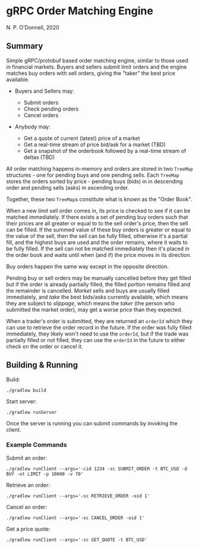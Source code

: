 # gRPC Order Matching Engine
N. P. O'Donnell, 2020

## Summary

Simple gRPC/protobuf based order matching engine, similar to those used in financial markets. Buyers 
and sellers submit limit orders and the engine matches buy orders with sell orders, giving the "taker" the best price available.

* Buyers and Sellers may:
  * Submit orders
  * Check pending orders
  * Cancel orders
  
* Anybody may:
  * Get a quote of current (latest) price of a market
  * Get a real-time stream of price bid/ask for a market (TBD)
  * Get a snapshot of the orderbook followed by a real-time stream of deltas (TBD)

All order matching happens in-memory and orders are stored in two `TreeMap` structures - one for pending buys and one
pending sells. Each `TreeMap` stores the orders sorted by price - pending buys (bids) in in descending order and
pending sells (asks) in ascending order. 

Together, these two `TreeMap`s constitute what is known as
the "Order Book".

When a new *limit* sell order comes in, its price is checked to see if it can be matched immediately.
If there exists a set of pending buy orders such that their prices are all greater or equal to to the sell
order's price, then the sell can be filled. If the summed value of these buy orders is greater or equal to the value
of the sell, then the sell can be fully filled, otherwise it's a partial fill, and the highest buys are used and the
order remains, where it waits to be fully filled. If the sell can not be matched immediately then it's placed in the 
order book and waits until when (and if) the price moves in its direction.

Buy orders happen the same way except in the opposite direction.

Pending buy or sell orders may be manually cancelled before they get filled but if the order is already partially 
filled, the filled portion remains filled and the remainder is cancelled. *Market* sells and buys are usually filled 
immediately, and *take* the best bids/asks currently available, which means they are subject to *slippage*, which means
the *taker* (the person who submitted the market order), may get a worse price than they expected.

When a trader's order is submitted, they are returned an `orderId` which they can use to retrieve the order record in
the future. If the order was fully filled immediately, they likely won't need to use the `orderId`, but if the trade was
partially filled or not filled, they can use the `orderId` in the future to either check on the order or cancel it.

## Building & Running

Build:
```
./gradlew build
```

Start server:
```
./gradlew runServer
```

Once the server is running you can submit commands by invoking the client.

### Example Commands

Submit an order:
```
./gradlew runClient --args='-cid 1234 -sc SUBMIT_ORDER -t BTC_USD -d BUY -ot LIMIT -p 10000 -v 70'
```

Retrieve an order:
```
./gradlew runClient --args='-sc RETRIEVE_ORDER -oid 1'
```

Cancel an order:
```
./gradlew runClient --args='-sc CANCEL_ORDER -oid 1'
```

Get a price quote:
```
./gradlew runClient --args='-sc GET_QUOTE -t BTC_USD'
```
